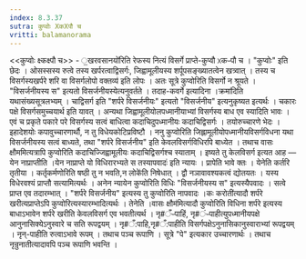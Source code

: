 ```yaml
---
index: 8.3.37
sutra: कुप्वोः XकXपौ च
vritti: balamanorama
---
```


<<कुप्वोः क्ष्कक्ष्पौ च>> - ॒खरवसानयो॑रिति रेफस्य नित्यं विसर्गे प्राप्ते-कुप्वौ ᳵकᳶपौ च । "कुप्वोः" इति छेदः । ओसस्सस्य रुत्वे तस्य खर्परत्वाद्विसर्गः, जिह्वामूलीयस्य शर्पूपसङ्ख्यातत्वेन खत्र्वात् । तस्य च विसर्गस्यखर्परे शरि वा विसर्गलोपो वक्तव्य॑ इति लोपः । अतः सूत्रे कुप्वोरिति विसर्गो न श्रूयते । "विसर्जनीयस्य स" इत्यतो विसर्जनीयस्येत्यनुवर्तते । तदाह-कवर्गे इत्यादिना ।क्रमा॑दिति यथासंख्यसूत्रलभ्यम् । चाद्विसर्ग इति "शर्परे विसर्जनीयः" इत्यतो "विसर्जनीय" इत्यनुकृष्यत इत्यर्थः । चकारः पक्षे विसर्गसमुच्चयार्थ इति यावत् । अन्यथा जिह्वामूलीयोलपध्मानीयाभ्यां विसर्गस्य बाध एव स्यादिति भावः । एवं च प्रकृते पकारे परे विसर्गस्य सत्वं बाधित्वा कदाचिदुपध्मानीयः कदाचिद्विसर्गः । तयोरुच्चारणे भेदः । इहादेशयोः कपावुच्चारणार्थौ, न तु विधेयकोटिप्रविष्टौ । ननु कुप्वोरिति जिह्लामूलीयोपध्मानीयविसर्गविधना यथा विसर्जनीयस्य सत्वं बाध्यते, तथा "शर्परे विसर्जनीय" इति केवलविसर्गविधिरपि बाध्येत । तथाच वासः क्षौममित्यत्रापि कुप्वोरिति कदाचिज्जिह्वामूलीयः कदाचिद्विसर्गश्च स्याताम् । इष्यते तु केलविसर्ग इत्यत आह — येन नाप्राप्तीति ।येन नाप्राप्ते यो विधिरारभ्यते स तस्यापवादः॑ इति न्यायः । प्रापेति भावे क्तः । येनेति कर्तरि तृतीया । कर्तृकर्मणोरिति षष्ठी तु न भवति,न लोके॑ति निषेधात् । द्वौ नञावावश्यकत्वं द्योतयतः । यस्य विधेरवश्यं प्राप्तौ सत्यामित्यर्थः । अनेन न्यायेन कुप्वोरिति विधिः "विसर्जनीयस्य स" इत्यस्यैपवादः । सत्वे प्राप्त एव तदारम्भात् । "शर्परे विसर्जनीय" इत्यस्य तु कुप्वोरिति नापवादः ।कः करोती॑त्यादौ शर्परे खरीत्यप्राप्तेऽपि कुप्वोरित्यस्यारम्भादित्यर्थः । तेनेति ।वासः क्षौम॑मित्यादौ कुप्वोरिति विधिना शर्परे इत्यस्य बाधाऽभावेन शर्परे खरीति केवलविसर्ग एव भवतीत्यर्थ । नृ#ँᳶपाहिं, नृ#ंᳶपाहीत्युपध्मानीयपक्षे आनुनासिक्येऽनुस्वारे च सति रूपद्वयम् । नृ#ँ:पाहि,नृ#ँ:पाहीति विसर्गपक्षेऽनुनासिकानुस्वाराभ्यां रूपद्वयम् । नृन्-पाहीति रुत्वाऽभावे रूपम् । तथाच पञ्च रूपाणि । सूत्रे "पे" इत्यकार उच्चारणार्थः । तथाच नृन्रुनातीत्यादावपि पञ्च रूपाणि भवन्ति ।